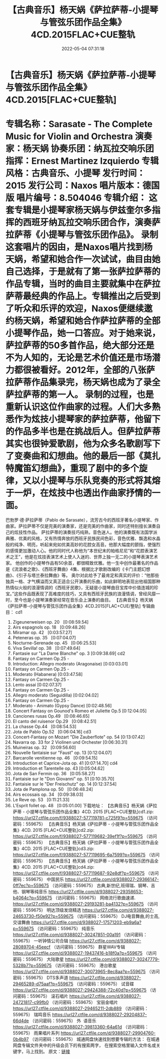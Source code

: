 ﻿---
title: 【古典音乐】杨天娲《萨拉萨蒂-小提琴与管弦乐团作品全集》4CD.2015FLAC+CUE整轨
date: 2022-05-04 07:31:18
categories: 古典音乐、新世纪、纯音雅乐
tags: 纯音雅乐
---
# 【古典音乐】杨天娲《萨拉萨蒂-小提琴与管弦乐团作品全集》4CD.2015[FLAC+CUE整轨]

专辑名称：Sarasate - The Complete
Music for Violin and Orchestra
演奏家：杨天娲
协奏乐团：纳瓦拉交响乐团
指挥：Ernest Martinez
Izquierdo
专辑风格：古典音乐、小提琴
发行时间：2015
发行公司：Naxos
唱片版本：德国版
唱片编号：8.504046
专辑介绍：
这套专辑是小提琴家杨天娲与伊兹奎尔多指挥的西班牙纳瓦拉交响乐团合作，演奏萨拉萨蒂《小提琴与管弦乐团作品》。
录制这套唱片的因由，是Naxos唱片找到杨天娲，希望和她合作一次试试，曲目由她自己选择，于是就有了第一张萨拉萨蒂的作品专辑，当时的曲目主要就集中在萨拉萨蒂最经典的作品上。专辑推出之后受到了听众和乐评的欢迎，Naxos便继续邀约杨天娲，希望和她合作萨拉萨蒂的全部小提琴作品，她一口答应。对于她来说，萨拉萨蒂的50多首作品，绝大部分还是不为人知的，无论是艺术价值还是市场潜力都很被看好。2012年，全部的八张萨拉萨蒂作品集录完，杨天娲也成为了录全萨拉萨蒂的第一人。
录制的过程，也是重新认识这位作曲家的过程。人们大多熟悉作为炫技小提琴家的萨拉萨蒂，他留下的作品多半也是在挑战后人。但萨拉萨蒂其实也很钟爱歌剧，他为众多名歌剧写下了变奏曲和幻想曲。他的最后一部《莫扎特魔笛幻想曲》，重现了剧中的多个旋律，又以小提琴与乐队竞奏的形式将其熔于一炉，在炫技中也透出作曲家抒情的一面。
==========
巴勃罗·德·萨拉萨蒂（Pablo de
Sarasate），流芳古今的西班牙著名小提琴家、作曲家。萨拉萨蒂不仅是完美的演奏家，还是完美的作曲家，同时还特别擅长演奏自己的炫技性作品。
萨拉萨蒂的演奏技巧纯熟，音色迷人。他的演奏既有法国学派典雅、优美的风格，又有热情奔放的西班牙民族民间色彩，音色优雅、飘逸和水晶般的纯净、明亮，听起来宛如优美高妙的花腔女高音。他那大幅度的颤指，使强烈的感情更加激动人心。他的同时代人称他为“本世纪末的帕格尼尼”和“花腔表演艺术之王”，他是在炫技表演艺术上使人入迷的、世界上独一无二的小提琴表演艺术家。
他创作的小提琴作品有50余首，都很精致优雅。他一生中创作最著名的作品是《流浪者之歌》、《西班牙舞曲》4集、根据比才歌剧改编的《卡门主题幻想曲》、《引子与塔兰泰拉舞曲》等。
奥尔对此给予了最肯定和真实的评价：“他那些独具一格、才气横溢而又真正适合公开演奏的乐曲，如此鲜明地表现出他祖国那种热情似火般的浪漫情调的《西班牙民歌》，无疑是小提琴曲目宝库中价值连城的珍宝。”这些作品既表现了高难度的技巧，又具有西班牙民族的浪漫情调，曾经风靡一时，至今也是小提琴演奏家经常在音乐会上演奏的曲目。
【古典音乐】杨天娲《萨拉萨蒂-小提琴与管弦乐团作品全集》4CD.2015[FLAC+CUE/整轨]
专辑曲目：
cd1
01. Zigeunerweisen op.
20   [0:08:59.54]
02. Airs espagnols op.
18   [0:09:48.26]
03. Miramar op.
42   [0:03:57.27]
04. Peteneras op.
35   [0:07:04.07]
05. Nocturne-Serenade op.
45   [0:06:25.53]
06. Viva Sevilla! op.
38   [0:07:49.64]
07. Fantasie sur "La Dame
Blanche" op. 3
[0:09:38.69]
cd2
01. Fantasy on Carmen Op.25 -
1. Introduction: Allegro moderato (Aragonaise)
[0:03:03.01]
02. Fantasy on Carmen Op.25 -
2. Moderato (Habanera)
[0:03:47.58]
03. Fantasy on Carmen Op.25 -
3. Lento assai
[0:02:07.37]
04. Fantasy on Carmen Op.25 -
4. Allegro moderato (Seguidilla)
[0:02:04.02]
05. Fantasy on Carmen Op.25 -
5. Moderato - Animato (Gypsy Dance)
[0:02:48.56]
06. Concert Fantasy on Gounod's
Romeo et Juliette Op.5
[0:12:04.05]
07. Canciones rusas
Op.49   [0:08:46.65]
08. El canto del ruisenor
Op.29   [0:08:42.51]
09. La chasse
Op.44   [0:08:54.53]
10. Jota de Pablo
Op.52   [0:06:04.16]
cd3
01. Concert-Fantasy on Mozart
"Die Zauberflote" op. 54
[0:13:07.42]
02. Navarra op. 33 for 2
Violinen und Orchester
[0:06:30.31]
03. Muineiras op.
32   [0:09:56.60]
04. Nouvelle fantaisie sur
"Faust" op. 13
[0:12:04.07]
05. Barcarolle venitienne op.
46   [0:09:54.15]
06. Introduction et
Caprice-Jota op. 41
[0:07:14.70]
cd4
01. Introduction et Tarentelle
op. 43
[0:05:04.62]
02. Jota de San Fermin op.
36   [0:05:58.27]
03. Fantaisie sur le "Don
Giovanni" op. 51
[0:10:35.70]
04. Fantaisie sur le "Der
Freischutz" op. 14
[0:12:37.54]
05. Jota de Pamplona op.
50   [0:06:48.24]
06. Airs ecossais op.
34   [0:09:38.03]
07. Le Reve op.
53   [0:11:21.33]
08. L'Esprit follet op.
48   [0:05:01.00]
下载地址：
【古典音乐】杨天娲《萨拉萨蒂 - 小提琴与管弦乐团作品全集》4CD. 2015 [FLAC+CUE整轨]cd1.zip:
https://url27.ctfile.com/f/9388027-577119781-c725f9?p=559675
（访问密码：559675）
【古典音乐】杨天娲《萨拉萨蒂 - 小提琴与管弦乐团作品全集》4CD. 2015 [FLAC+CUE整轨]cd2.zip:
https://url27.ctfile.com/f/9388027-577119682-39ef1f?p=559675
（访问密码：559675）
【古典音乐】杨天娲《萨拉萨蒂 - 小提琴与管弦乐团作品全集》4CD. 2015 [FLAC+CUE整轨]cd3.zip:
https://url27.ctfile.com/f/9388027-577119695-6a7599?p=559675
（访问密码：559675）
【古典音乐】杨天娲《萨拉萨蒂 - 小提琴与管弦乐团作品全集》4CD. 2015 [FLAC+CUE整轨]cd4.zip:
https://url27.ctfile.com/f/9388027-577119687-92e8df?p=559675
（访问密码：559675）
中国民乐
https://url27.ctfile.com/d/9388027-29366147-0ff7ec?p=559675
（访问密码：559675）
古典,新世纪,班得瑞、钢琴、吉他、钢琴等纯音乐
https://url27.ctfile.com/d/9388027-29358653-b4064c?p=559675
（访问密码：559675）
网络流行歌曲速递.
https://url27.ctfile.com/d/9388027-29193281-ba4132?p=559675
（访问密码：559675）
明达顶级发烧精选
https://url27.ctfile.com/d/9388027-24653730-f50e92?p=559675
（访问密码：559675）
DJ电音舞曲,的士高, 交谊舞曲
https://url27.ctfile.com/d/9388027-17571203-eb9a6a?p=559675
（访问密码：559675）
纯音乐
https://url27.ctfile.com/d/9388027-30247851-00a191
（访问密码：559675）
一听钟情公司合辑
https://url27.ctfile.com/d/9388027-28089704-45eecf
（访问密码：559675）
群星WAV专辑
https://url27.ctfile.com/d/9388027-19437416-b18f0a?p=559675
（访问密码：559675）
大陆歌星
https://url27.ctfile.com/d/9388027-30247779-5328b7?p=559675
（访问密码：559675）
港台歌星
https://url27.ctfile.com/d/9388027-30073965-8ec8aa?p=559675
（访问密码：559675）
DTS多声道
https://url27.ctfile.com/d/9388027-29465289-d75aaf?p=559675
（访问密码：559675）
试音碟
https://url27.ctfile.com/d/9388027-29424388-72c40d?p=559675
（访问密码：559675）
滚石唱片
https://url27.ctfile.com/d/9388027-24721817-c99fb0
（访问密码：559675）
宝丽金唱片
https://url27.ctfile.com/d/9388027-29465211-2db889
（访问密码：559675）
瑞鸣音乐
https://url27.ctfile.com/d/9388027-29204837-66d4de
（访问密码：559675）
外  语音乐
https://url27.ctfile.com/d/9388027-39813360-64a61d
（访问密码：559675）
雨果唱片系列
https://url27.ctfile.com/d/9388027-29904760-0b4b97
（访问密码：559675）
城通网盘快速找到想要专辑的方法：
在城通网盘专辑文件夹中的升级会员下的有搜索两字，
在搜索空格里输入文件名或关键字，马上找到。
原文：[链接](https://blog.sina.com.cn/s/blog_1647c7e7601030x1m.html)